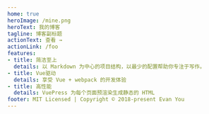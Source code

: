 ```yaml
---
home: true
heroImage: /mine.png
heroText: 我的博客
tagline: 博客副标题
actionText: 查看 →
actionLink: /foo
features:
- title: 简洁至上
  details: 以 Markdown 为中心的项目结构，以最少的配置帮助你专注于写作。
- title: Vue驱动
  details: 享受 Vue + webpack 的开发体验
- title: 高性能
  details: VuePress 为每个页面预渲染生成静态的 HTML
footer: MIT Licensed | Copyright © 2018-present Evan You
---
```

